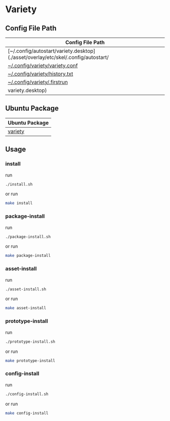 
# Variety


## Config File Path

| Config File Path |
| --- |
| [~/.config/autostart/variety.desktop](./asset/overlay/etc/skel/.config/autostart/
| [~/.config/variety/variety.conf](./asset/overlay/etc/skel/.config/variety/variety.conf) |
| [~/.config/variety/history.txt](./asset/overlay/etc/skel/.config/variety/history.txt) |
| [~/.config/variety/.firstrun](./asset/overlay/etc/skel/.config/variety/.firstrun) |
variety.desktop) |




## Ubuntu Package

| Ubuntu Package |
| --- |
| [variety](https://packages.ubuntu.com/noble/variety) |




## Usage


### install

run

``` sh
./install.sh
```

or run

``` sh
make install
```


### package-install

run

``` sh
./package-install.sh
```

or run

``` sh
make package-install
```


### asset-install

run

``` sh
./asset-install.sh
```

or run

``` sh
make asset-install
```


### prototype-install

run

``` sh
./prototype-install.sh
```

or run

``` sh
make prototype-install
```


### config-install

run

``` sh
./config-install.sh
```

or run

``` sh
make config-install
```
